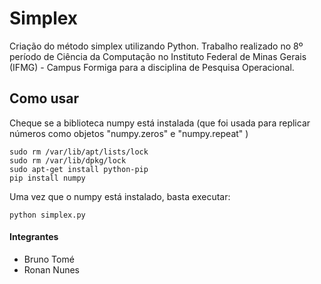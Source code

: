 # Simplex

Criação do método simplex utilizando Python. Trabalho realizado no 8º período de Ciência da Computação no Instituto Federal de Minas Gerais (IFMG) - Campus Formiga para a disciplina de Pesquisa Operacional.

## Como usar
Cheque se a biblioteca numpy está instalada (que foi usada para replicar números como objetos "numpy.zeros" e "numpy.repeat" )

    sudo rm /var/lib/apt/lists/lock
    sudo rm /var/lib/dpkg/lock
    sudo apt-get install python-pip
    pip install numpy
    
Uma vez que o numpy está instalado, basta executar:

    python simplex.py

#### Integrantes
- Bruno Tomé
- Ronan Nunes